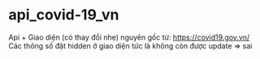 # api_covid-19_vn
Api + Giao diện (có thay đổi nhẹ) nguyên gốc từ: https://covid19.gov.vn/ <br>
Các thông số đặt hidden ở giao diện tức là không còn được update => sai
